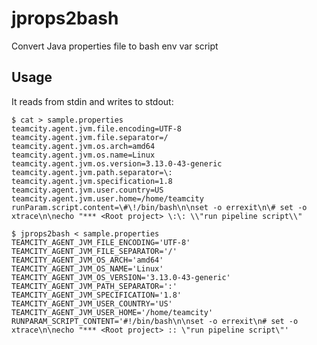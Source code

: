 # jprops2bash

Convert Java properties file to bash env var script

## Usage

It reads from stdin and writes to stdout:

    $ cat > sample.properties
    teamcity.agent.jvm.file.encoding=UTF-8
    teamcity.agent.jvm.file.separator=/
    teamcity.agent.jvm.os.arch=amd64
    teamcity.agent.jvm.os.name=Linux
    teamcity.agent.jvm.os.version=3.13.0-43-generic
    teamcity.agent.jvm.path.separator=\:
    teamcity.agent.jvm.specification=1.8
    teamcity.agent.jvm.user.country=US
    teamcity.agent.jvm.user.home=/home/teamcity
    runParam.script.content=\#\!/bin/bash\n\nset -o errexit\n\# set -o xtrace\n\necho "*** <Root project> \:\: \\"run pipeline script\\"

    $ jprops2bash < sample.properties
    TEAMCITY_AGENT_JVM_FILE_ENCODING='UTF-8'
    TEAMCITY_AGENT_JVM_FILE_SEPARATOR='/'
    TEAMCITY_AGENT_JVM_OS_ARCH='amd64'
    TEAMCITY_AGENT_JVM_OS_NAME='Linux'
    TEAMCITY_AGENT_JVM_OS_VERSION='3.13.0-43-generic'
    TEAMCITY_AGENT_JVM_PATH_SEPARATOR=':'
    TEAMCITY_AGENT_JVM_SPECIFICATION='1.8'
    TEAMCITY_AGENT_JVM_USER_COUNTRY='US'
    TEAMCITY_AGENT_JVM_USER_HOME='/home/teamcity'
    RUNPARAM_SCRIPT_CONTENT='#!/bin/bash\n\nset -o errexit\n# set -o xtrace\n\necho "*** <Root project> :: \"run pipeline script\"'
